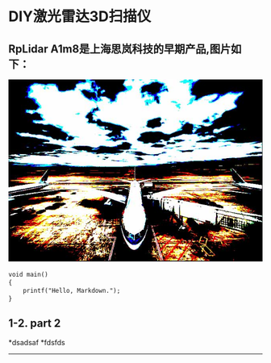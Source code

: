 # DIY激光雷达3D扫描仪

## RpLidar A1m8是上海思岚科技的早期产品,图片如下：

![Alt text](/pic.jpg)

```
void main()
{
    printf("Hello, Markdown.");
}
```

## 1-2. part 2

*dsadsaf
*fdsfds

-----